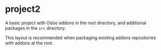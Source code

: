 # project2

A basic project with Odoo addons in the root directory, and additional packages in the
`src` directory.

This layout is recommended when packaging existing addons repositories with addons at
the root.
